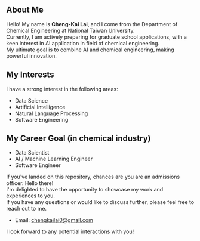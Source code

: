 ## About Me

Hello! My name is **Cheng-Kai Lai**, and I come from the Department of 
Chemical Engineering at National Taiwan University.   
Currently, I am actively preparing for graduate school applications,
with a keen interest in AI application in field of chemical engineering.   
My ultimate goal is to combine AI and chemical engineering, making powerful innovation.

## My Interests

I have a strong interest in the following areas:

- Data Science
- Artificial Intelligence
- Natural Language Processing
- Software Engineering

## My Career Goal (in chemical industry)
- Data Scientist
- AI / Machine Learning Engineer
- Software Engineer

If you've landed on this repository, chances are you are an admissions officer. Hello there!   
I'm delighted to have the opportunity to showcase my work and experiences to you.  
If you have any questions or would like to discuss further, please feel free to reach out to me.

- Email: chengkailai0@gmail.com

I look forward to any potential interactions with you!
